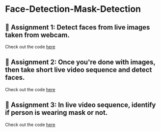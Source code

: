 # Face-Detection-Mask-Detection

## 💠 Assignment 1: Detect faces from live images taken from webcam.

Check out the code [here](https://github.com/JasweenBrar/Face-Detection-Mask-Detection/blob/main/1_Detect_Faces_from_live_images.py)

## 💠 Assignment 2: Once you're done with images, then take short live video sequence and detect faces.

Check out the code [here](https://github.com/JasweenBrar/Face-Detection-Mask-Detection/blob/main/2_Live_video_seq_detect_faces.py)

## 💠 Assignment 3: In live video sequence, identify if person is wearing mask or not.

Check out the code [here](https://github.com/JasweenBrar/Face-Detection-Mask-Detection/blob/main/3_mask.py)

